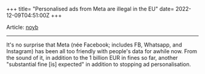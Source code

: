 +++
title= "Personalised ads from Meta are illegal in the EU"
date= 2022-12-09T04:51:00Z
+++

Article: [noyb](https://noyb.eu/en/noyb-win-personalized-ads-facebook-instagram-and-whatsapp-declared-illegal)

---

It's no surprise that Meta (née Facebook; includes FB, Whatsapp, and Instagram) has been all too friendly with people's data for awhile now. From the sound of it, in addition to the 1 billion EUR in fines so far, another "substantial fine [is] expected" in addition to stopping ad personalisation.

